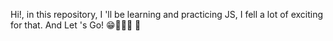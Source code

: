 Hi!, in this repository, I 'll be learning and practicing JS, I fell a lot of exciting for that. And Let 's Go! 😁💃🏻🤩 🥳
